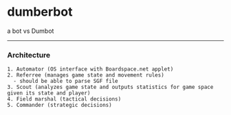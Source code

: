 # dumberbot
a bot vs Dumbot

---

### Architecture

```
1. Automator (OS interface with Boardspace.net applet)
2. Referree (manages game state and movement rules)
  - should be able to parse SGF file
3. Scout (analyzes game state and outputs statistics for game space given its state and player)
4. Field marshal (tactical decisions)
5. Commander (strategic decisions)
```